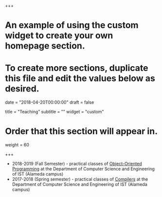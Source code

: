 +++
# An example of using the custom widget to create your own homepage section.
# To create more sections, duplicate this file and edit the values below as desired.

date = "2018-04-20T00:00:00"
draft = false

title = "Teaching"
subtitle = ""
widget = "custom"

# Order that this section will appear in.
weight = 60

+++
-  2018-2019 (Fall Semester) - practical classes of [Object-Oriented Programming](https://fenix.tecnico.ulisboa.pt/disciplinas/PO6517957/2018-2019/1-semestre) at the Department of Computer Science and Engineering of IST (Alameda campus)
-  2017-2018 (Spring semester) - practical classes of [Compilers](https://fenix.tecnico.ulisboa.pt/disciplinas/Com5645111326-2/2017-2018/2-semestre) at the Department of Computer Science and Engineering of IST (Alameda campus)